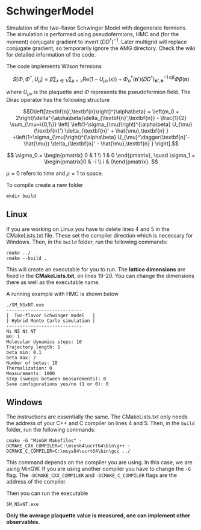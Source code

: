 # SchwingerModel

Simulation of the two-flavor Schwinger Model with degenerate fermions. The simulation is performed using pseudofermions, HMC and (for the moment) conjugate gradient to invert $(DD^\dagger)^{-1}$. Later multigrid will replace conjugate gradient, so temporarily ignore the AMG directory. Check the wiki for detailed information of the code.

The code implements Wilson fermions 

$$S[\Phi,\Phi^\dagger,U_\mu]=\beta\sum_{x\in V}\sum_{\mu<\nu}\textrm{Re}\left(1-U_{\mu\nu}(x)\right)+\Phi_\alpha^\dagger(\textbf{n}') (DD^\dagger)_{\textbf{n'},\textbf{n}}^{-1\,\alpha\beta}\Phi{\beta} (\textbf{n})$$

where $U_{\mu\nu}$ is the plaquette and $\Phi$ represents the pseudofermion field. The Dirac operator has the following structure 

$$D\left[\textbf{n}',\textbf{n}\right]^{\alpha\beta} = \left(m_0 + 2\right)\delta^{\alpha\beta}\delta_{\textbf{n}',\textbf{n}} - \frac{1}{2} \sum_{\mu=\{0,1\}}
	\left[
		\left(1-\sigma_{\mu}\right)^{\alpha\beta} U_{\mu}(\textbf{n}') \delta_{\textbf{n}' + \hat{\mu},\textbf{n} }
		+\left(1+\sigma_{\mu}\right)^{\alpha\beta} U_{\mu}^\dagger(\textbf{n}'-\hat{\mu}) \delta_{\textbf{n}' - \hat{\mu},\textbf{n} }
	\right].$$

$$
\sigma_0 = \begin{pmatrix} 0 & 1 \\ 
1 & 0 \end{pmatrix}, \quad \sigma_1 = \begin{pmatrix}0 & -i \\ 
i & 0\end{pmatrix}.
$$ 

$\mu=0$ refers to time and $\mu=1$ to space. 


To compile create a new folder 

```
mkdir build
```

## Linux
If you are working on Linux you have to delete lines 4 and 5 in the CMakeLists.txt file. 
These set the compiler direction which is necessary for Windows. Then, in the `build` folder, run the following commands:

```
cmake ../
cmake --build .
```

This will create an executable for you to run. The **lattice dimensions** are fixed in the **CMakeLists.txt**, on lines 19-20. 
You can change the dimensions there as well as the executable name.

A running example with HMC is shown below

```
./SM_NSxNT.exe
----------------------------
|  Two-flavor Schwinger model   |
| Hybrid Monte Carlo simulation |
----------------------------
Ns NS Nt NT
m0: 1
Molecular dynamics steps: 10
Trajectory length: 1
beta min: 0.1
beta max: 2
Number of betas: 10
Thermalization: 0
Measurements: 1000
Step (sweeps between measurements): 0
Save configurations yes/no (1 or 0): 0
```

## Windows

The instructions are essentially the same. The CMakeLists.txt only needs the address of your C++ and C compiler on lines 4 and 5. 
Then, in the `build` folder, run the following commands:
```
cmake -G "MinGW Makefiles" -DCMAKE_CXX_COMPILER=C:\msys64\ucrt64\bin\g++ -DCMAKE_C_COMPILER=C:\msys64\ucrt64\bin\gcc ../
```

 This command depends on the compiler you are using. In this case, we are using MinGW. If you are using another compiler 
 you have to change the `-G` flag. The `-DCMAKE_CXX_COMPILER` and `-DCMAKE_C_COMPILER` flags are the address of the compiler.

Then you can run the executable

```
SM_NSxNT.exe
```

**Only the average plaquette value is measured, one can implement other observables.**
